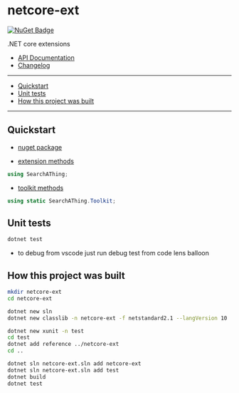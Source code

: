 # netcore-ext

[![NuGet Badge](https://buildstats.info/nuget/netcore-ext)](https://www.nuget.org/packages/netcore-ext/)

.NET core extensions

- [API Documentation](https://devel0.github.io/netcore-ext/html/annotated.html)
- [Changelog](https://github.com/devel0/netcore-ext/commits/master)

<hr/>

<!-- TOC -->
* [Quickstart](#quickstart)
* [Unit tests](#unit-tests)
* [How this project was built](#how-this-project-was-built)
<!-- TOCEND -->

<hr/>

## Quickstart

- [nuget package](https://www.nuget.org/packages/netcore-ext/)

- [extension methods](https://devel0.github.io/netcore-ext/html/class_search_a_thing_1_1_ext.html)

```csharp
using SearchAThing;
```

- [toolkit methods](https://devel0.github.io/netcore-util/html/class_search_a_thing_1_1_toolkit.html)

```csharp
using static SearchAThing.Toolkit;
```

## Unit tests

```sh
dotnet test
```

- to debug from vscode just run debug test from code lens balloon

## How this project was built

```sh
mkdir netcore-ext
cd netcore-ext

dotnet new sln
dotnet new classlib -n netcore-ext -f netstandard2.1 --langVersion 10

dotnet new xunit -n test
cd test
dotnet add reference ../netcore-ext
cd ..

dotnet sln netcore-ext.sln add netcore-ext
dotnet sln netcore-ext.sln add test
dotnet build
dotnet test
```
